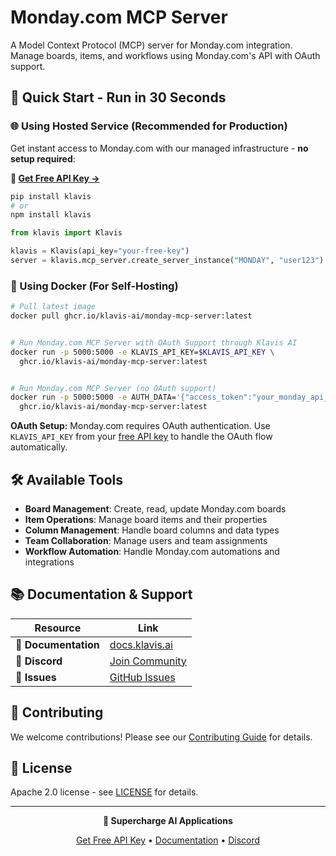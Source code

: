# Monday.com MCP Server

A Model Context Protocol (MCP) server for Monday.com integration. Manage boards, items, and workflows using Monday.com's API with OAuth support.

## 🚀 Quick Start - Run in 30 Seconds

### 🌐 Using Hosted Service (Recommended for Production)

Get instant access to Monday.com with our managed infrastructure - **no setup required**:

**🔗 [Get Free API Key →](https://www.klavis.ai/home/api-keys)**

```bash
pip install klavis
# or
npm install klavis
```

```python
from klavis import Klavis

klavis = Klavis(api_key="your-free-key")
server = klavis.mcp_server.create_server_instance("MONDAY", "user123")
```

### 🐳 Using Docker (For Self-Hosting)

```bash
# Pull latest image
docker pull ghcr.io/klavis-ai/monday-mcp-server:latest


# Run Monday.com MCP Server with OAuth Support through Klavis AI
docker run -p 5000:5000 -e KLAVIS_API_KEY=$KLAVIS_API_KEY \
  ghcr.io/klavis-ai/monday-mcp-server:latest


# Run Monday.com MCP Server (no OAuth support)
docker run -p 5000:5000 -e AUTH_DATA='{"access_token":"your_monday_api_token_here"}' \
  ghcr.io/klavis-ai/monday-mcp-server:latest
```

**OAuth Setup:** Monday.com requires OAuth authentication. Use `KLAVIS_API_KEY` from your [free API key](https://www.klavis.ai/home/api-keys) to handle the OAuth flow automatically.

## 🛠️ Available Tools

- **Board Management**: Create, read, update Monday.com boards
- **Item Operations**: Manage board items and their properties
- **Column Management**: Handle board columns and data types
- **Team Collaboration**: Manage users and team assignments
- **Workflow Automation**: Handle Monday.com automations and integrations

## 📚 Documentation & Support

| Resource | Link |
|----------|------|
| **📖 Documentation** | [docs.klavis.ai](https://docs.klavis.ai) |
| **💬 Discord** | [Join Community](https://discord.gg/p7TuTEcssn) |
| **🐛 Issues** | [GitHub Issues](https://github.com/klavis-ai/klavis/issues) |

## 🤝 Contributing

We welcome contributions! Please see our [Contributing Guide](../../CONTRIBUTING.md) for details.

## 📜 License

Apache 2.0 license - see [LICENSE](../../LICENSE) for details.

---

<div align="center">
  <p><strong>🚀 Supercharge AI Applications </strong></p>
  <p>
    <a href="https://www.klavis.ai">Get Free API Key</a> •
    <a href="https://docs.klavis.ai">Documentation</a> •
    <a href="https://discord.gg/p7TuTEcssn">Discord</a>
  </p>
</div>
